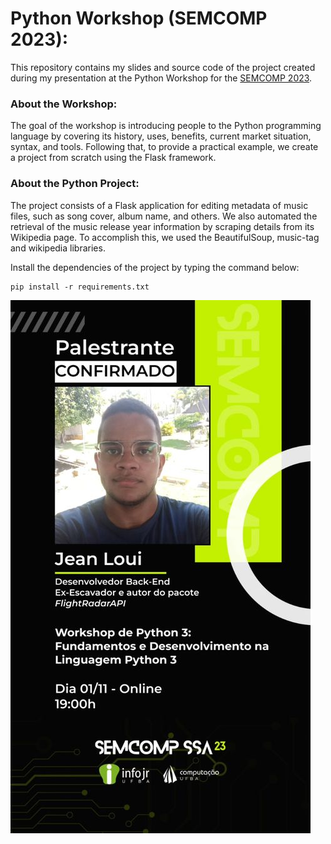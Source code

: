 # Python Workshop (SEMCOMP 2023):
This repository contains my slides and source code of the project created during my presentation at the Python Workshop for the [SEMCOMP 2023](https://www.instagram.com/p/CwP4QEFA1gF/?hl=en).

### About the Workshop:
The goal of the workshop is introducing people to the Python programming language by covering its history, uses, benefits, current market situation, syntax, and tools. Following that, to provide a practical example, we create a project from scratch using the Flask framework.

### About the Python Project:
The project consists of a Flask application for editing metadata of music files, such as song cover, album name, and others. We also automated the retrieval of the music release year information by scraping details from its Wikipedia page. To accomplish this, we used the BeautifulSoup, music-tag and wikipedia libraries.

Install the dependencies of the project by typing the command below:
```
pip install -r requirements.txt
```

![Workshop Cover](./Cover.png)
